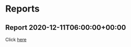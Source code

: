 # Reports

## Report 2020-12-11T06:00:00+00:00

Click [here](./report-2020-12-11T06:00:00+00:00.html)
